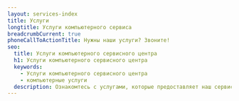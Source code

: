 ```yaml
---
layout: services-index
title: Услуги
longtitle: Услуги компьютерного сервиса
breadcrumbCurrent: true
phoneCallToActionTitle: Нужны наши услуги? Звоните!
seo:
  title: Услуги компьютерного сервисного центра
  h1: Услуги компьютерного сервисного центра
  keywords: 
    - Услуги компьютерного сервисного центра
    - компьютерные услуги
  description: Ознакомтесь с услугами, которые предоставляет наш сервисный центр {% inCity %}. В каталаге указаны цены и гарантийные сроки на разные работы.
---
```

